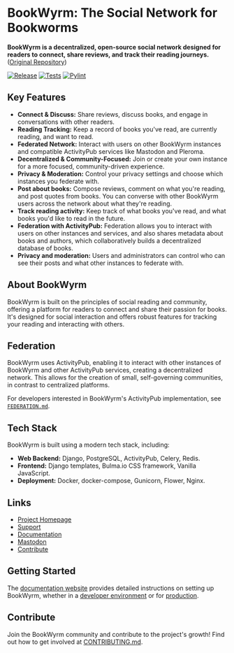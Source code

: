 # BookWyrm: The Social Network for Bookworms

**BookWyrm is a decentralized, open-source social network designed for readers to connect, share reviews, and track their reading journeys.** ([Original Repository](https://github.com/bookwyrm-social/bookwyrm))

[![Release](https://img.shields.io/github/release/bookwyrm-social/bookwyrm.svg?colorB=58839b)](https://github.com/bookwyrm-social/bookwyrm/releases)
[![Tests](https://github.com/bookwyrm-social/bookwyrm/actions/workflows/django-tests.yml/badge.svg)](https://github.com/bookwyrm-social/bookwyrm/actions/workflows/django-tests.yml)
[![Pylint](https://github.com/bookwyrm-social/bookwyrm/actions/workflows/pylint.yml/badge.svg)](https://github.com/bookwyrm-social/bookwyrm/actions/workflows/pylint.yml)

## Key Features

*   **Connect & Discuss:** Share reviews, discuss books, and engage in conversations with other readers.
*   **Reading Tracking:** Keep a record of books you've read, are currently reading, and want to read.
*   **Federated Network:** Interact with users on other BookWyrm instances and compatible ActivityPub services like Mastodon and Pleroma.
*   **Decentralized & Community-Focused:** Join or create your own instance for a more focused, community-driven experience.
*   **Privacy & Moderation:** Control your privacy settings and choose which instances you federate with.
*   **Post about books:** Compose reviews, comment on what you're reading, and post quotes from books. You can converse with other BookWyrm users across the network about what they're reading.
*   **Track reading activity:** Keep track of what books you've read, and what books you'd like to read in the future.
*   **Federation with ActivityPub:** Federation allows you to interact with users on other instances and services, and also shares metadata about books and authors, which collaboratively builds a decentralized database of books.
*   **Privacy and moderation:** Users and administrators can control who can see their posts and what other instances to federate with.

## About BookWyrm

BookWyrm is built on the principles of social reading and community, offering a platform for readers to connect and share their passion for books. It's designed for social interaction and offers robust features for tracking your reading and interacting with others.

## Federation

BookWyrm uses ActivityPub, enabling it to interact with other instances of BookWyrm and other ActivityPub services, creating a decentralized network.  This allows for the creation of small, self-governing communities, in contrast to centralized platforms.

For developers interested in BookWyrm's ActivityPub implementation, see [`FEDERATION.md`](https://github.com/bookwyrm-social/bookwyrm/blob/main/FEDERATION.md).

## Tech Stack

BookWyrm is built using a modern tech stack, including:

*   **Web Backend:** Django, PostgreSQL, ActivityPub, Celery, Redis.
*   **Frontend:** Django templates, Bulma.io CSS framework, Vanilla JavaScript.
*   **Deployment:** Docker, docker-compose, Gunicorn, Flower, Nginx.

## Links

*   [Project Homepage](https://joinbookwyrm.com/)
*   [Support](https://patreon.com/bookwyrm)
*   [Documentation](https://docs.joinbookwyrm.com/)
*   [Mastodon](https://tech.lgbt/@bookwyrm)
*   [Contribute](https://github.com/bookwyrm-social/bookwyrm/blob/main/CONTRIBUTING.md)

## Getting Started

The [documentation website](https://docs.joinbookwyrm.com/) provides detailed instructions on setting up BookWyrm, whether in a [developer environment](https://docs.joinbookwyrm.com/install-dev.html) or for [production](https://docs.joinbookwyrm.com/install-prod.html).

## Contribute

Join the BookWyrm community and contribute to the project's growth! Find out how to get involved at [CONTRIBUTING.md](https://github.com/bookwyrm-social/bookwyrm/blob/main/CONTRIBUTING.md).